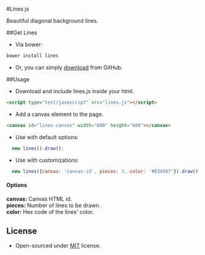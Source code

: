 #Lines.js


Beautiful diagonal background lines.

##Get Lines
* Via bower:  

```bash
bower install lines
```
* Or, you can simply [download](https://github.com/dbtek/lines/archive/1.0.0.tar.gz) from GitHub.

##Usage

* Download and include lines.js inside your html.
```html  
<script type="text/javascript" src="lines.js"></script>
```

* Add a canvas element to the page.
```html  
<canvas id="lines-canvas" width="600" height="600"></canvas>
```

* Use with default options:

```javascript  
  new lines().draw();
```
* Use with customizations:

```javascript  
  new lines({canvas: 'canvas-id', pieces: 3, color: '#D34567'}).draw();
```

#### Options
**canvas:** Canvas HTML id.  
**pieces:** Number of lines to be drawn.  
**color:** Hex code of the lines' color.  

## License
* Open-sourced under [MIT](http://opensource.org/licenses/MIT) license.
